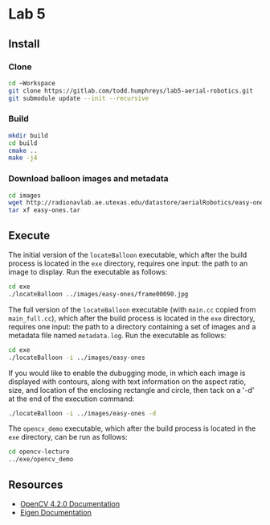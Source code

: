 # Lab 5

## Install
### Clone 
```bash
cd ~Workspace
git clone https://gitlab.com/todd.humphreys/lab5-aerial-robotics.git
git submodule update --init --recursive
```

### Build
```bash
mkdir build 
cd build
cmake ..
make -j4
```

### Download balloon images and metadata
```bash
cd images
wget http://radionavlab.ae.utexas.edu/datastore/aerialRobotics/easy-ones.tar .
tar xf easy-ones.tar
```

## Execute
The initial version of the `locateBalloon` executable, which after the build
process is located in the `exe` directory, requires one input: the path to an
image to display.  Run the executable as follows:
```bash
cd exe
./locateBalloon ../images/easy-ones/frame00090.jpg
```

The full version of the `locateBalloon` executable (with `main.cc` copied from
`main_full.cc`), which after the build process is located in the `exe`
directory, requires one input: the path to a directory containing a set of
images and a metadata file named `metadata.log`.  Run the executable as
follows:
```bash
cd exe
./locateBalloon -i ../images/easy-ones
```

If you would like to enable the dubugging mode, in which each image is
displayed with contours, along with text information on the aspect ratio,
size, and location of the enclosing rectangle and circle, then tack on a '-d'
at the end of the execution command:

```bash
./locateBalloon -i ../images/easy-ones -d
```

The `opencv_demo` executable, which after the build process is located in
the `exe` directory, can be run as follows:
```bash
cd opencv-lecture
../exe/opencv_demo
```

## Resources
- [OpenCV 4.2.0 Documentation](https://docs.opencv.org/4.2.0/)
- [Eigen Documentation](http://eigen.tuxfamily.org/dox/)
